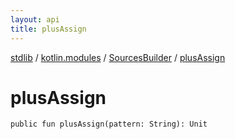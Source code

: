 ```yaml
---
layout: api
title: plusAssign
---
```

[stdlib](../../index.md) / [kotlin.modules](../index.md) / [SourcesBuilder](index.md) / [plusAssign](plusAssign.md)

# plusAssign

```
public fun plusAssign(pattern: String): Unit
```
